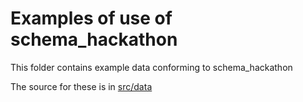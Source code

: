 # Examples of use of schema_hackathon

This folder contains example data conforming to schema_hackathon

The source for these is in [src/data](../src/data/examples)